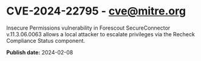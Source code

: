 # CVE-2024-22795 - cve@mitre.org

Insecure Permissions vulnerability in Forescout SecureConnector v.11.3.06.0063 allows a local attacker to escalate privileges via the Recheck Compliance Status component.

**Publish date:** 2024-02-08
